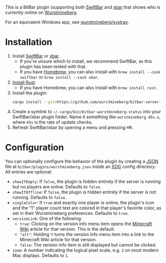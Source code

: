 This is a BitBar plugin (supporting both [SwiftBar](https://swiftbar.app/) and [xbar](https://xbarapp.com/) that shows who is currently online on [Wurstmineberg](https://wurstmineberg.de/).

For an equivalent Windows app, see [wurstmineberg/systray](https://github.com/wurstmineberg/systray).

# Installation

1. Install [SwiftBar](https://swiftbar.app/) or [xbar](https://xbarapp.com/).
    * If you're unsure which to install, we recommend SwiftBar, as this plugin has been tested with that.
    * If you have [Homebrew](https://brew.sh/), you can also install with `brew install --cask swiftbar` or `brew install --cask xbar`.
2. [Install Rust](https://www.rust-lang.org/tools/install).
    * If you have Homebrew, you can also install with `brew install rust`.
3. Install the plugin:
    ```sh
    cargo install --git=https://github.com/wurstmineberg/bitbar-server-status --branch=main
    ```
4. Create a symlink to `~/.cargo/bin/bitbar-wurstmineberg-status` into your SwiftBar/xbar plugin folder. Name it something like `wurstmineberg.45s.o`, where `45s` is the rate of update checks.
5. Refresh SwiftBar/xbar by opening a menu and pressing <kbd>⌘</kbd><kbd>R</kbd>.

# Configuration

You can optionally configure the behavior of the plugin by creating a [JSON](https://json.org/) file at `bitbar/plugins/wurstmineberg.json` inside an [XDG](https://specifications.freedesktop.org/basedir-spec/basedir-spec-latest.html) config directory. All entries are optional:

* `showIfEmpty`: If `false`, the plugin is hidden entirely if the server is running but no players are online. Defaults to `false`.
* `showIfOffline`: If `false`, the plugin is hidden entirely if the server is not running. Defaults to `false`.
* `singleColor`: If `true` and exactly one player is online, the plugin's icon and the “1” player count text are colored in that player's favorite color, as set in their Wurstmineberg preferences. Defaults to `true`.
* `versionLink`: One of the following:
    * `true`: Clicking on the version info menu item opens the [Minecraft Wiki](https://minecraft.fandom.com/) article for that version. This is the default.
    * `"alt"`: Holding <kbd>⌥</kbd> turns the version info menu item into a link to the Minecraft Wiki article for that version.
    * `false`: The version info item is still displayed but cannot be clicked.
* `zoom`: A number indicating the logical pixel scale, e.g. `2` on most modern Mac displays. Defaults to `1`.
